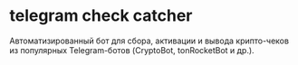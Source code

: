 # telegram check catcher
Автоматизированный бот для сбора, активации и вывода крипто-чеков из популярных Telegram-ботов (CryptoBot, tonRocketBot и др.).
